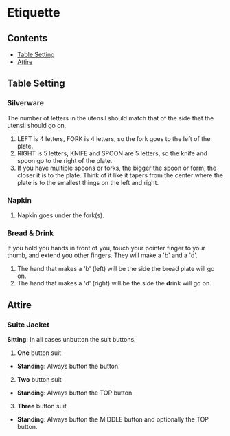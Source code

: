 # Etiquette

## Contents

* [Table Setting](#table-setting)
* [Attire](#attire)

## Table Setting

### Silverware
The number of letters in the utensil should match that of the side that the utensil should go on.

1. LEFT is 4 letters, FORK is 4 letters, so the fork goes to the left of the plate.
2. RIGHT is 5 letters, KNIFE and SPOON are 5 letters, so the knife and spoon go to the right of the plate.
3. If you have multiple spoons or forks, the bigger the spoon or form, the closer it is to the plate. Think of it like it tapers from the center where the plate is to the smallest things on the left and right.

### Napkin
1. Napkin goes under the fork(s).

### Bread & Drink
If you hold you hands in front of you, touch your pointer finger to your thumb, and extend you other fingers. They will make a 'b' and a 'd'.

1. The hand that makes a 'b' (left) will be the side the **b**read plate will go on.
2. The hand that makes a 'd' (right) will be the side the **d**rink will go on.

## Attire

### Suite Jacket

**Sitting**: In all cases unbutton the suit buttons.

1. **One** button suit
  * **Standing**: Always button the button.
2. **Two** button suit
  * **Standing**: Always button the TOP button.
3. **Three** button suit
  * **Standing**: Always button the MIDDLE button and optionally the TOP button.
